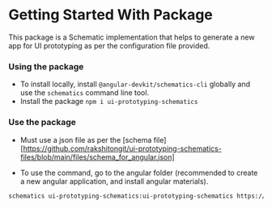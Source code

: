 # Getting Started With Package

This package is a Schematic implementation that helps to generate a new app for UI prototyping as per the configuration file provided.

### Using the package

- To install locally, install `@angular-devkit/schematics-cli` globally and use the `schematics` command line tool.
- Install the package `npm i ui-prototyping-schematics`

### Use the package

- Must use a json file as per the [schema file][https://github.com/rakshitongit/ui-prototyping-schematics-files/blob/main/files/schema_for_angular.json]

- To use the command, go to the angular folder (recommended to create a new angular application, and install angular materials). 
```bash
schematics ui-prototyping-schematics:ui-prototyping-schematics https://github.com/rakshitongit/ui-prototyping-schematics-files/blob/main/files/example.json
```
